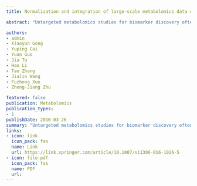 ```yaml
---
title: Normalization and integration of large-scale metabolomics data using support vector regression

abstract: "Untargeted metabolomics studies for biomarker discovery often have hundreds to thousands of human samples. Data acquisition of large-scale samples has to be divided into several batches and may span from months to as long as several years. The signal drift of metabolites during data acquisition (intra- and inter-batch) is unavoidable and is a major confounding factor for large-scale metabolomics studies. We aim to develop a data normalization method to reduce unwanted variations and integrate multiple batches in large-scale metabolomics studies prior to statistical analyses. We developed a machine learning algorithm-based method, support vector regression (SVR), for large-scale metabolomics data normalization and integration. An R package named MetNormalizer was …"

authors:
- admin
- Xiaoyun Gong
- Yuping Cai
- Yuan Guo
- Jia Tu
- Hao Li
- Tao Zhang
- Jialin Wang
- Fuzhong Xue
- Zheng-Jiang Zhu

featured: false
publication: Metabolomics
publication_types:
- 1
publishDate: 2016-03-26
summary: "Untargeted metabolomics studies for biomarker discovery often have hundreds to thousands of human samples. Data acquisition of large-scale samples has to be divided into several batches and may span from months to as long as several years. The signal drift of metabolites during data acquisition (intra- and inter-batch) is unavoidable and is a major confounding factor for large-scale metabolomics studies. We aim to develop a data normalization method to reduce unwanted variations and integrate multiple batches in large-scale metabolomics studies prior to statistical analyses. We developed a machine learning algorithm-based method, support vector regression (SVR), for large-scale metabolomics data normalization and integration. An R package named MetNormalizer was …"
links:
- icon: link
  icon_pack: fas
  name: Link
  url: https://link.springer.com/article/10.1007/s11306-016-1026-5
- icon: file-pdf
  icon_pack: fas
  name: PDF
  url: 
---
```

